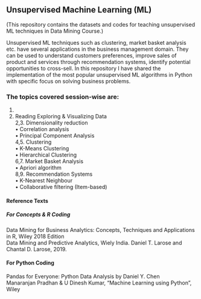 ## Unsupervised Machine Learning (ML)
(This repository contains the datasets and codes for teaching unsupervised ML techniques in Data Mining Course.)

Unsupervised ML techniques such as clustering, market basket analysis etc. have several applications in the business management domain. They can be used to understand customers preferences, improve sales of product and services through recommendation systems, identify potential opportunities to cross-sell. In this repository I have shared the implementation of the most popular unsupervised ML algorithms in Python with specific focus on solving business problems.

### The topics covered session-wise are:<br/>

1. 
1. Reading Exploring & Visualizing Data<br/>
2,3. Dimensionality reduction<br/>
   • Correlation analysis<br/>
   • Principal Component Analysis<br/>
4,5. Clustering<br/>
   • K-Means Clustering<br/>
   • Hierarchical Clustering<br/>
6,7. Market Basket Analysis<br/>
   • Apriori algorithm<br/>
8,9. Recommendation Systems<br/>
   • K-Nearest Neighbour<br/>
   • Collaborative filtering (Item-based)<br/>
        
#### Reference Texts
##### For Concepts & R Coding
Data Mining for Business Analytics:   Concepts, Techniques and Applications in R, Wiley 2018 Edition<br/>
Data Mining and Predictive Analytics, Wiely India. Daniel T. Larose and Chantal D. Larose, 2019.<br/>
#### For Python Coding
Pandas for Everyone: Python Data Analysis by Daniel Y. Chen<br/>
Manaranjan Pradhan & U Dinesh Kumar, “Machine Learning using Python”, Wiley<br/>
